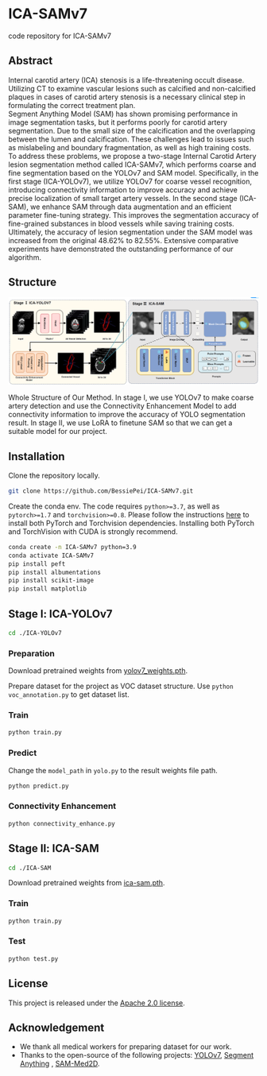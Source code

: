 # ICA-SAMv7

code repository for ICA-SAMv7

## Abstract
Internal carotid artery (ICA) stenosis is a life-threatening occult disease. Utilizing CT to examine vascular lesions such as calcified and non-calcified plaques in cases of carotid artery stenosis is a necessary clinical step in formulating the correct treatment plan.  
Segment Anything Model (SAM) has shown promising performance in image segmentation tasks, but it performs poorly for carotid artery segmentation. Due to the small size of the calcification and the overlapping between the lumen and calcification. These challenges lead to issues such as mislabeling and boundary fragmentation, as well as high training costs. To address these problems, we propose a two-stage Internal Carotid Artery lesion segmentation method called ICA-SAMv7, which performs coarse and fine segmentation based on the YOLOv7 and SAM model. 
Specifically, in the first stage (ICA-YOLOv7), we utilize YOLOv7 for coarse vessel recognition, introducing connectivity information to improve accuracy and achieve precise localization of small target artery vessels. In the second stage (ICA-SAM), we enhance SAM through data augmentation and an efficient parameter fine-tuning strategy. This improves the segmentation accuracy of fine-grained substances in blood vessels while saving training costs. Ultimately, the accuracy of lesion segmentation under the SAM model was increased from the original 48.62% to 82.55%. Extensive comparative experiments have demonstrated the outstanding performance of our algorithm.

## Structure

![2d_pipeline](./README.assets/2d_pipeline.png)

Whole Structure of Our Method. In stage Ⅰ, we use YOLOv7 to make coarse artery detection and use the Connectivity Enhancement Model to add connectivity information to improve the accuracy of YOLO segmentation result. In stage Ⅱ, we use LoRA to finetune SAM so that we can get a suitable model for our project.


## Installation

Clone the repository locally.

```bash
git clone https://github.com/BessiePei/ICA-SAMv7.git
```
Create the conda env. The code requires `python>=3.7`, as well as `pytorch>=1.7` and `torchvision>=0.8`. Please follow the instructions [here](https://pytorch.org/get-started/previous-versions/) to install both PyTorch and Torchvision dependencies. Installing both PyTorch and TorchVision with CUDA is strongly recommend.
```bash
conda create -n ICA-SAMv7 python=3.9
conda activate ICA-SAMv7
pip install peft
pip install albumentations
pip install scikit-image
pip install matplotlib
```

## Stage Ⅰ: ICA-YOLOv7
```bash
cd ./ICA-YOLOv7
```
### Preparation
Download pretrained weights from [yolov7_weights.pth](https://github.com/bubbliiiing/yolov7-pytorch/releases/download/v1.0/yolov7_weights.pth).

Prepare dataset for the project as VOC dataset structure. Use `python voc_annotation.py` to get dataset list.

### Train

```bash
python train.py
```
### Predict
Change the `model_path` in `yolo.py` to the result weights file path.
```bash
python predict.py
```

### Connectivity Enhancement
```bash
python connectivity_enhance.py
```

## Stage Ⅱ: ICA-SAM

```bash
cd ./ICA-SAM
```
Download pretrained weights from [ica-sam.pth](https://drive.google.com/file/d/1ARiB5RkSsWmAB_8mqWnwDF8ZKTtFwsjl/view?usp=drive_link).

### Train

```bash
python train.py
```


### Test

```bash
python test.py
```


## License
This project is released under the [Apache 2.0 license](LICENSE).

## Acknowledgement
- We thank all medical workers for preparing dataset for our work.
- Thanks to the open-source of the following projects: [YOLOv7](https://github.com/WongKinYiu/yolov7), [Segment Anything](https://github.com/facebookresearch/segment-anything) , [SAM-Med2D](https://github.com/OpenGVLab/SAM-Med2D).


